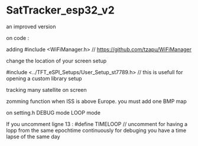 # SatTracker_esp32_v2
an improved version

on code :

adding #include <WiFiManager.h> // https://github.com/tzapu/WiFiManager

change the location of your screen setup

#include <../TFT_eSPI_Setups/User_Setup_st7789.h>    // this is usefull for opening a custom library setup


tracking many satellite on screen

zomming function when ISS is above Europe. you must add one BMP map

on setting.h 
DEBUG mode
LOOP mode

If you uncomment ligne 13 : #define TIMELOOP   // uncomment for having a lopp from the same epochtime continuously for debuging
you have a time lapse of the same day

